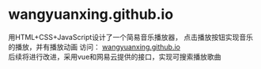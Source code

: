 # wangyuanxing.github.io
用HTML+CSS+JavaScript设计了一个简易音乐播放器，
点击播放按钮实现音乐的播放，并有播放动画
访问：  [wangyuanxing.github.io](wangyuanxing.github.io)  
后续将进行改进，采用vue和网易云提供的接口，实现可搜索播放歌曲
